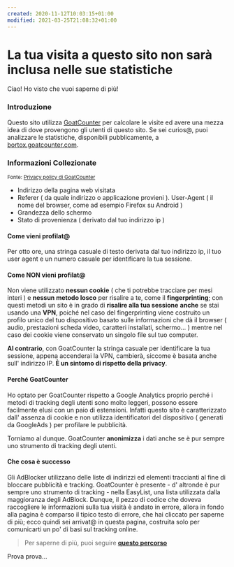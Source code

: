 ```yaml
---
created: 2020-11-12T10:03:15+01:00
modified: 2021-03-25T21:08:32+01:00
---
```


# La tua visita a questo sito non sarà inclusa nelle sue statistiche

Ciao! Ho visto che vuoi saperne di più!

### Introduzione
Questo sito utilizza [GoatCounter](https://goatcounter.com/) per calcolare le visite ed avere una mezza idea di dove provengono gli utenti di questo sito. Se sei curios@, puoi analizzare le statistiche, disponibili pubblicamente, a [bortox.goatcounter.com](https://bortox.goatcounter.com/).

### Informazioni Collezionate

<sub> Fonte: [ Privacy policy di GoatCounter ](https://www.goatcounter.com/privacy)</sub>

- Indirizzo della pagina web visitata
- Referer ( da quale indirizzo o applicazione provieni ).
User-Agent ( il nome del browser, come ad esempio Firefox su Android )
- Grandezza dello schermo
- Stato di provenienza ( derivato dal tuo indirizzo ip )

#### Come vieni profilat@

Per otto ore, una stringa casuale di testo derivata dal tuo indirizzo ip, il tuo user agent e un numero casuale per identificare la tua sessione.

#### Come NON vieni profilat@

Non viene utilizzato **nessun cookie** ( che ti potrebbe tracciare per mesi interi ) e **nessun metodo losco** per risalire a te, come il **fingerprinting**; con questi metodi un sito è in grado di **risalire alla tua sessione** **anche** se stai usando una **VPN**, poiché nel caso del fingerprinting viene costruito un profilo unico del tuo dispositivo basato sulle informazioni che dà il browser ( audio, prestazioni scheda video, caratteri installati, schermo... ) mentre nel caso dei cookie viene conservato un singolo file sul tuo computer.

**Al contrario**, con GoatCounter la stringa casuale per identificare la tua sessione, appena accenderai la VPN, cambierà, siccome è basata anche sull' indirizzo IP. **È un sintomo di rispetto della privacy**.

#### Perché GoatCounter

Ho optato per GoatCounter rispetto a Google Analytics proprio perché i metodi di tracking degli utenti sono molto leggeri, possono essere facilmente elusi con un paio di estensioni. Infatti questo sito è caratterizzato dall' assenza di cookie e non utilizza identificatori del dispositivo ( generati da GoogleAds ) per profilare le pubblicità.

Torniamo al dunque. GoatCounter **anonimizza** i dati anche se è pur sempre uno strumento di tracking degli utenti.

#### Che cosa è successo

Gli AdBlocker utilizzano delle liste di indirizzi ed elementi traccianti al fine di bloccare pubblicità e tracking. GoatCounter è presente - d' altronde è pur sempre uno strumento di tracking - nella EasyList, una lista utilizzata dalla maggioranza degli AdBlock. Dunque, il pezzo di codice che doveva raccogliere le informazioni sulla tua visità è andato in errore, allora in fondo alla pagina è comparso il tipico testo di errore, che hai cliccato per saperne di più; ecco quindi sei arrivat@ in questa pagina, costruita solo per comunicarti un po' di basi sul tracking online.
>Per saperne di più, puoi seguire **[questo percorso](example.co-m)**

Prova prova...